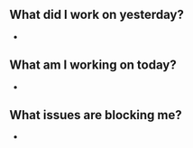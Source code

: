 ## What did I work on yesterday?
 - 
## What am I working on today?
 - 
## What issues are blocking me?
 - 